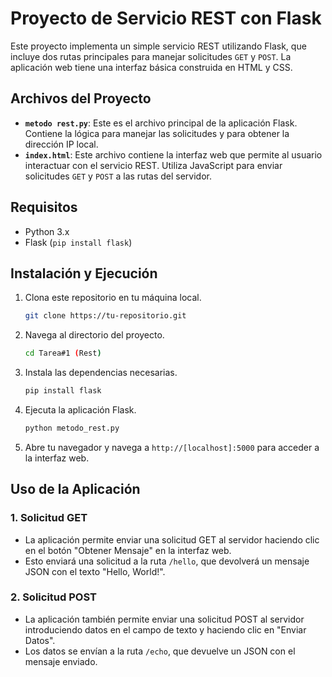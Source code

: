 # Proyecto de Servicio REST con Flask

Este proyecto implementa un simple servicio REST utilizando Flask, que incluye dos rutas principales para manejar solicitudes `GET` y `POST`. La aplicación web tiene una interfaz básica construida en HTML y CSS.

## Archivos del Proyecto

- **`metodo rest.py`**: Este es el archivo principal de la aplicación Flask. Contiene la lógica para manejar las solicitudes y para obtener la dirección IP local.
- **`index.html`**: Este archivo contiene la interfaz web que permite al usuario interactuar con el servicio REST. Utiliza JavaScript para enviar solicitudes `GET` y `POST` a las rutas del servidor.

## Requisitos

- Python 3.x
- Flask (`pip install flask`)

## Instalación y Ejecución

1. Clona este repositorio en tu máquina local.

   ```bash
   git clone https://tu-repositorio.git

2. Navega al directorio del proyecto.

   ```bash
   cd Tarea#1 (Rest)

3. Instala las dependencias necesarias.

   ```bash
   pip install flask

4. Ejecuta la aplicación Flask.

   ```bash
   python metodo_rest.py

5. Abre tu navegador y navega a `http://[localhost]:5000` para acceder a la interfaz web.

## Uso de la Aplicación

### 1. Solicitud GET

- La aplicación permite enviar una solicitud GET al servidor haciendo clic en el botón "Obtener Mensaje" en la interfaz web.
- Esto enviará una solicitud a la ruta `/hello`, que devolverá un mensaje JSON con el texto "Hello, World!".

### 2. Solicitud POST

- La aplicación también permite enviar una solicitud POST al servidor introduciendo datos en el campo de texto y haciendo clic en "Enviar Datos".
- Los datos se envían a la ruta `/echo`, que devuelve un JSON con el mensaje enviado.